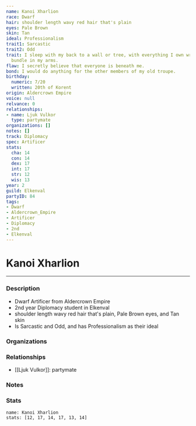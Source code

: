 ```yaml
---
name: Kanoi Xharlion
race: Dwarf
hair: shoulder length wavy red hair that's plain
eyes: Pale Brown
skin: Tan
ideal: Professionalism
trait1: Sarcastic
trait2: Odd
trait: I sleep with my back to a wall or tree, with everything I own wrapped in a
  bundle in my arms.
flaw: I secretly believe that everyone is beneath me.
bond: I would do anything for the other members of my old troupe.
birthday:
  numeric: 7/20
  written: 20th of Korent
origin: Aldercrown Empire
voice: null
relvance: 0
relationships:
- name: Ljuk Vulkor
  type: partymate
organizations: []
notes: []
track: Diplomacy
spec: Artificer
stats:
  cha: 14
  con: 14
  dex: 17
  int: 17
  str: 12
  wis: 13
year: 2
guild: Elkenval
partyID: 84
tags:
- Dwarf
- Aldercrown_Empire
- Artificer
- Diplomacy
- 2nd
- Elkenval
---
```

# Kanoi Xharlion
---
### Description
- Dwarf Artificer from Aldercrown Empire
- 2nd year Diplomacy student in Elkenval
- shoulder length wavy red hair that's plain, Pale Brown eyes, and Tan skin
- Is Sarcastic and Odd, and has Professionalism as their ideal

### Organizations

### Relationships
- [[Ljuk Vulkor]]: partymate

### Notes

### Stats
```statblock
name: Kanoi Xharlion
stats: [12, 17, 14, 17, 13, 14]
```